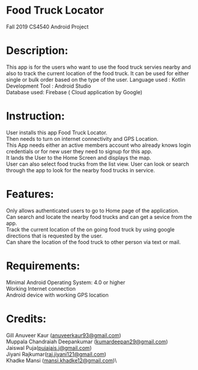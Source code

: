 # Food Truck Locator
Fall 2019
CS4540 Android Project

# Description:
This app is for the users who want to use the food truck servies nearby and also to track the current location of the food truck.  It can be used for either single or bulk order based on the type of the user.
Language used : Kotlin\
Development Tool : Android Studio\
Database used: Firebase ( Cloud application by Google)

# Instruction:
User installs this app Food Truck Locator.\
Then needs to turn on internet connectivity and GPS Location.\
This App needs either an active members account who already knows login credentials or for new user they need to signup for this app.\
It lands the User to the Home Screen and displays the map.\
User can also select food trucks from the list view.
User can look or search through the app to look for the nearby food trucks in service.

# Features:
Only allows authenticated users to go to Home page of the application.\
Can search and locate the nearby food trucks and can get a sevice from the app.\
Track the current location of the on going food truck by using google directions that is requested by the user.\
Can share the location of the food truck to other person via text or mail.

# Requirements:
Minimal Android Operating System: 4.0 or higher\
Working Internet connection\
Android device with working GPS location

# Credits:
Gill Anuveer Kaur (anuveerkaur93@gmail.com)\
Muppala Chandraiah Deepankumar (kumardeepan29@gmail.com)\
Jaiswal Puja(pujajais.j@gmail.com)\
Jiyani Rajkumar(raj.jiyani121@gmail.com)\
Khadke Mansi (mansi.khadke12@gmail.com)\

